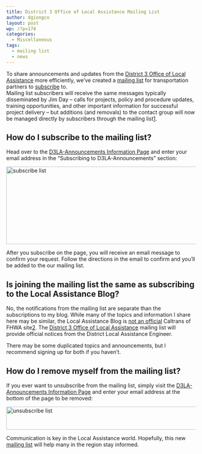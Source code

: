 ```yaml
---
title: District 3 Office of Local Assistance Mailing List
author: dgiongco
layout: post
wp: /?p=174
categories:
  - Miscellaneous
tags:
  - mailing list
  - news
---
```

To share announcements and updates from the [District 3 Office of Local Assistance][1] more efficiently, we’ve created a [mailing list][2] for transportation partners to [subscribe][2] to.  
Mailing list subscribers will receive the same messages typically disseminated by Jim Day &#8211; calls for projects, policy and procedure updates, training opportunities, and other important information for successful project delivery &#8211; but additions (and removals) to the contact group will now be managed directly by subscribers through the mailing list<a class="footnote" id="fnref:1" title="see footnote" href="1">[1]</a>.

## How do I subscribe to the mailing list?

Head over to the [D3LA-Announcements Information Page][2] and enter your email address in the “Subscribing to D3LA-Announcements” section:

[<img height="206" alt="subscribe list" width="600" class="size-full wp-image-1460 " src="http://localhost:8888/wp-content/uploads/2013/05/subscribe-list.png" />][2]

After you subscribe on the page, you will receive an email message to confirm your request. Follow the directions in the email to confirm and you’ll be added to the our mailing list.<!--more-->

## Is joining the mailing list the same as subscribing to the Local Assistance Blog?

No, the notifications from the mailing list are separate than the subscriptions to my blog. While many of the topics and information I share here may be similar, the Local Assistance Blog is [not an official][3] Caltrans of FHWA site<a class="footnote" id="fnref:2" title="see footnote" href="2">[2]</a>. The [District 3 Office of Local Assistance][1] mailing list will provide official notices from the District Local Assistance Engineer.

There may be some duplicated topics and announcements, but I recommend signing up for both if you haven’t.

## How do I remove myself from the mailing list?

If you ever want to unsubscribe from the mailing list, simply visit the [D3LA-Announcements Information Page][2] and enter your email address at the bottom of the page to be removed:

[<img height="61" alt="unsubscribe list" width="600" class="size-full wp-image-1461 " src="http://localhost:8888/wp-content/uploads/2013/05/unsubscribe-list.png" />][2]

Communication is key in the Local Assistance world. Hopefully, this new [mailing list][2] will help many in the region stay informed.

[^1]:    Individuals currently on Jim Day’s distribution list have been imported into the new mailing list and should have received a welcome message confirming subscription. If you’d like to removed from the list, please following the instructions above. 
    <a class="reversefootnote" title="return to article" href="1"> ↩</a>

[^2]:    The posts I put together here aren&#8217;t sent to mailing list subscribers. They&#8217;re primarily put together in the hopes to provide advice, rather than serve as announcement. While not an official site, I still think some may find my blog helpful :-) 
    <a class="reversefootnote" title="return to article" href="2"> ↩</a>

 [1]: http://www.dot.ca.gov/dist3/departments/planning/localassist.html
 [2]: http://lists.dot.ca.gov/mailman/listinfo/d3la-announcements
 [3]: http://static.squarespace.com/static/52fa6e86e4b05af368569a33/52fb082fe4b079a3c36743b6/52fb08afe4b079a3c3674a89/1392183471600/#img